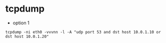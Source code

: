 # tcpdump
* option 1
```
tcpdump -ni eth0 -vvvnn -l -A "udp port 53 and dst host 10.0.1.10 or dst host 10.0.1.20"
```
